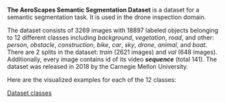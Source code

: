 **The AeroScapes Semantic Segmentation Dataset** is a dataset for a semantic segmentation task. It is used in the drone inspection domain. 

The dataset consists of 3269 images with 18897 labeled objects belonging to 12 different classes including *background*, *vegetation*, *road*, and other: *person*, *obstacle*, *construction*, *bike*, *car*, *sky*, *drone*, *animal*, and *boat*. There are 2 splits in the dataset: *train* (2621 images) and *val* (648 images). Additionally, every image contains id of its video ***sequence*** (total 141). The dataset was released in 2018 by the Carnegie Mellon University.

Here are the visualized examples for each of the 12 classes:

[Dataset classes](https://github.com/dataset-ninja/aeroscapes/raw/main/visualizations/classes_preview.webm)
